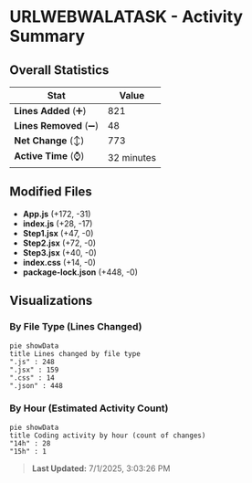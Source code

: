 # URLWEBWALATASK - Activity Summary 

## Overall Statistics

| Stat                   | Value                                                             |
| ---------------------- | ----------------------------------------------------------------- |
| **Lines Added** (➕)   | 821                                          |
| **Lines Removed** (➖) | 48                                        |
| **Net Change** (↕)    | 773                |
| **Active Time** (⌚)   | 32 minutes |


## Modified Files
- **App.js** (+172, -31)
- **index.js** (+28, -17)
- **Step1.jsx** (+47, -0)
- **Step2.jsx** (+72, -0)
- **Step3.jsx** (+40, -0)
- **index.css** (+14, -0)
- **package-lock.json** (+448, -0)

## Visualizations

### By File Type (Lines Changed)

```mermaid
pie showData
title Lines changed by file type
".js" : 248
".jsx" : 159
".css" : 14
".json" : 448
```

### By Hour (Estimated Activity Count)

```mermaid
pie showData
title Coding activity by hour (count of changes)
"14h" : 28
"15h" : 1
```


> **Last Updated:** 7/1/2025, 3:03:26 PM